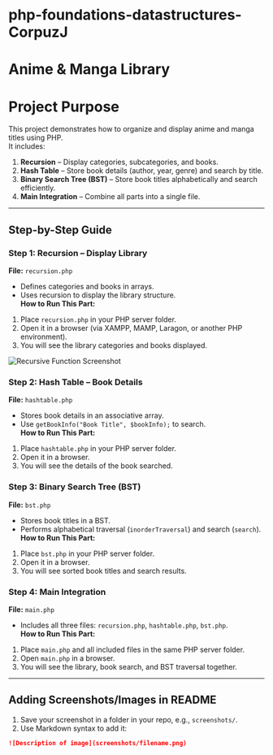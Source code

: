 # php-foundations-datastructures-CorpuzJ

# Anime & Manga Library 

# Project Purpose
This project demonstrates how to organize and display anime and manga titles using PHP.  
It includes:

1. **Recursion** – Display categories, subcategories, and books.  
2. **Hash Table** – Store book details (author, year, genre) and search by title.  
3. **Binary Search Tree (BST)** – Store book titles alphabetically and search efficiently.  
4. **Main Integration** – Combine all parts into a single file.

---

## Step-by-Step Guide

### Step 1: Recursion – Display Library
**File:** `recursion.php`  
- Defines categories and books in arrays.  
- Uses recursion to display the library structure.  
**How to Run This Part:**  
1. Place `recursion.php` in your PHP server folder.  
2. Open it in a browser (via XAMPP, MAMP, Laragon, or another PHP environment).  
3. You will see the library categories and books displayed.
   
![Recursive Function Screenshot](Screenshots/recursive.png)



### Step 2: Hash Table – Book Details
**File:** `hashtable.php`  
- Stores book details in an associative array.  
- Use `getBookInfo("Book Title", $bookInfo);` to search.  
**How to Run This Part:**  
1. Place `hashtable.php` in your PHP server folder.  
2. Open it in a browser.  
3. You will see the details of the book searched.

### Step 3: Binary Search Tree (BST)
**File:** `bst.php`  
- Stores book titles in a BST.  
- Performs alphabetical traversal (`inorderTraversal`) and search (`search`).  
**How to Run This Part:**  
1. Place `bst.php` in your PHP server folder.  
2. Open it in a browser.  
3. You will see sorted book titles and search results.

### Step 4: Main Integration
**File:** `main.php`  
- Includes all three files: `recursion.php`, `hashtable.php`, `bst.php`.  
**How to Run This Part:**  
1. Place `main.php` and all included files in the same PHP server folder.  
2. Open `main.php` in a browser.  
3. You will see the library, book search, and BST traversal together.

---

## Adding Screenshots/Images in README
1. Save your screenshot in a folder in your repo, e.g., `screenshots/`.  
2. Use Markdown syntax to add it:

```markdown
![Description of image](screenshots/filename.png)
